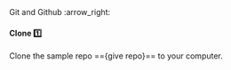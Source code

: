 <link rel="stylesheet" href="{{baseUrl}}/css/textbook.css">

<div class="website-content">

<div id="path">Git and Github :arrow_right: </div>

<div id="title">

#### Clone :one:

</div>

<div id="body">

<dynamic-panel src="../../revisionControl/remoteRepositories/embed.md" header="Revision Control: Remote Repositories" is-open></dynamic-panel>
<p/>

Clone the sample repo =={give repo}== to your computer.

<tabs>
  <tab header="SourceTree">
    <include src="./sourcetree.md" />
  </tab>
  <tab header="CLI">
    <include src="./cli.md" />
  </tab>
</tabs>

</div>

</div>
